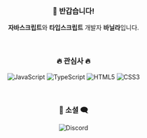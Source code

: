 

<div align="center">
  
<h3>👋 반갑습니다!</h3>
  <p><strong>자바스크립트</strong>와 <strong>타입스크립트</strong> 개발자 <strong>바닐라</strong>입니다.</p>
<br/>

<h3>🔥 관심사 🔥</h3>
  <p>
    <img src="https://img.shields.io/badge/JavaScript-F7DF1E?style=for-the-badge&logo=JavaScript&logoColor=black" alt="JavaScript"/> 
    <img src="https://img.shields.io/badge/TypeScript-3178C6?style=for-the-badge&logo=TypeScript&logoColor=white" alt="TypeScript"/> 
    <img src="https://img.shields.io/badge/HTML5-E34F26?style=for-the-badge&logo=HTML5&logoColor=white" alt="HTML5"/>
    <img src="https://img.shields.io/badge/CSS3-1572B6?style=for-the-badge&logo=CSS3&logoColor=white" alt="CSS3"/>
  </p>
<br/>
<h3>💬 소셜 🗨️</h3>
  <p>
    <img src="https://img.shields.io/badge/discord-7289da?style=for-the-badge&logo=discord&logoColor=white" alt="Discord"/> 
  </p>
  <span style="font-size: 5px; opacity: 0.1%;">&#169; Nilla. 2024.</span>
</div>
